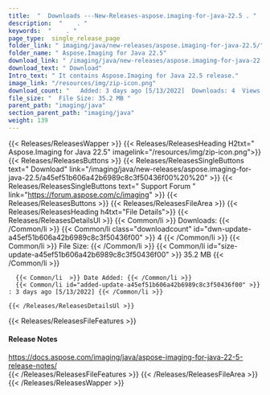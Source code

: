 ```yaml
---
title:  "  Downloads ---New-Releases-aspose.imaging-for-java-22.5 . " 
description:  "    . " 
keywords:  "    . " 
page_type:  single_release_page
folder_link: " imaging/java/new-releases/aspose.imaging-for-java-22.5/"
folder_name: " Aspose.Imaging for Java 22.5"
download_link: " /imaging/java/new-releases/aspose.imaging-for-java-22.5/a45ef51b606a42b6989c8c3f50436f00"
download_text: " Download"
Intro_text: " It contains Aspose.Imaging for Java 22.5 release."
image_link: "/resources/img/zip-icon.png"
download_count: "   Added: 3 days ago [5/13/2022]  Downloads: 4  Views: 6"
file_size: "  File Size: 35.2 MB "
parent_path: "imaging/java"
section_parent_path: "imaging/java"
weight: 139
---
```


{{< Releases/ReleasesWapper >}}
  {{< Releases/ReleasesHeading H2txt=" Aspose.Imaging for Java 22.5" imagelink="/resources/img/zip-icon.png">}}
  {{< Releases/ReleasesButtons >}}
    {{< Releases/ReleasesSingleButtons text=" Download" link="/imaging/java/new-releases/aspose.imaging-for-java-22.5/a45ef51b606a42b6989c8c3f50436f00%20%20" >}}
    {{< Releases/ReleasesSingleButtons text=" Support Forum " link="https://forum.aspose.com/c/imaging" >}}
  {{< Releases/ReleasesButtons >}}
  {{< Releases/ReleasesFileArea >}}
    {{< Releases/ReleasesHeading h4txt="File Details">}}
    {{< Releases/ReleasesDetailsUl >}}
            {{< Common/li  >}} Downloads: {{< /Common/li >}} 
      {{< Common/li class="downloadcount" id="dwn-update-a45ef51b606a42b6989c8c3f50436f00" >}} 4 {{< /Common/li >}} 
      {{< Common/li  >}} File Size: {{< /Common/li >}} 
      {{< Common/li id="size-update-a45ef51b606a42b6989c8c3f50436f00" >}} 35.2 MB {{< /Common/li >}} 


      {{< Common/li  >}} Date Added: {{< /Common/li >}} 
      {{< Common/li id="added-update-a45ef51b606a42b6989c8c3f50436f00" >}} : 3 days ago [5/13/2022] {{< /Common/li >}} 

    {{< /Releases/ReleasesDetailsUl >}}

  {{< Releases/ReleasesFileFeatures >}}
      <h4>Release Notes</h4><div><a href="https://docs.aspose.com/imaging/java/aspose-imaging-for-java-22-5-release-notes/">https://docs.aspose.com/imaging/java/aspose-imaging-for-java-22-5-release-notes/</a></div>
  {{< /Releases/ReleasesFileFeatures >}}
 {{< /Releases/ReleasesFileArea >}}
{{< /Releases/ReleasesWapper >}}


